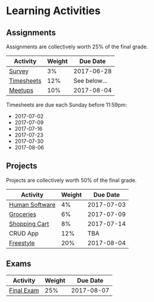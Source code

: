 # Learning Activities

## Assignments

Assignments are collectively worth 25% of the final grade.

Activity | Weight | Due Date
--- | --- | ---
[Survey](/assignments/survey/assignment.md) | 3% | 2017-06-28
[Timesheets](/assignments/timesheets/assignment.md) | 12% | See below...
[Meetups](/assignments/meetups/assignment.md) | 10% | 2017-08-04

Timesheets are due each Sunday before 11:59pm:

  + 2017-07-02
  + 2017-07-09
  + 2017-07-16
  + 2017-07-23
  + 2017-07-30
  + 2017-08-06

## Projects

Projects are collectively worth 50% of the final grade.

Activity | Weight | Due Date
--- | --- | ---
[Human Software](/projects/human-software/project.md) | 4% | 2017-07-03
[Groceries](/projects/groceries/project.md) | 6% | 2017-07-09
[Shopping Cart](/projects/shopping-cart/project.md) | 8% | 2017-07-14
CRUD App | 12% | TBA
[Freestyle](/projects/freestyle/project.md) | 20% | 2017-08-04

## Exams

Activity | Weight | Due Date
--- | --- | ---
[Final Exam](/exams/final/exam.md) | 25% | 2017-08-07
